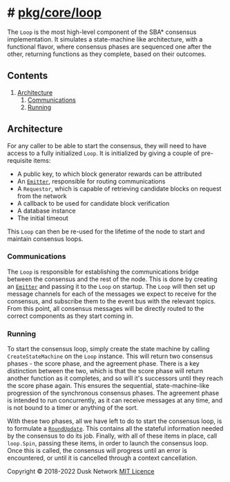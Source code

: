 # # [pkg/core/loop](./pkg/core/loop)

The `Loop` is the most high-level component of the SBA\* consensus
implementation. It simulates a state-machine like architecture, with a
functional flavor, where consensus phases are sequenced one after the other,
returning functions as they complete, based on their outcomes.

<!-- ToC start -->
##  Contents

   1. [Architecture](#architecture)
      1. [Communications](#communications)
      1. [Running](#running)
<!-- ToC end -->

## Architecture

For any caller to be able to start the consensus, they will need to have access
to a fully initialized `Loop`. It is initialized by giving a couple of
pre-requisite items:

- A public key, to which block generator rewards can be attributed
- An [`Emitter`](#communications), responsible for routing communications
- A `Requestor`, which is capable of retrieving candidate blocks on request from
  the network
- A callback to be used for candidate block verification
- A database instance
- The initial timeout

This `Loop` can then be re-used for the lifetime of the node to start and
maintain consensus loops.

### Communications

The `Loop` is responsible for establishing the communications bridge between the
consensus and the rest of the node. This is done by creating
an [`Emitter`](../consensus/comms.go) and passing it to the `Loop` on startup.
The `Loop` will then set up message channels for each of the messages we expect
to receive for the consensus, and subscribe them to the event bus with the
relevant topics. From this point, all consensus messages will be directly routed
to the correct components as they start coming in.

### Running

To start the consensus loop, simply create the state machine by
calling `CreateStateMachine` on the `Loop` instance. This will return two
consensus phases - the score phase, and the agreement phase. There is a key
distinction between the two, which is that the score phase will return another
function as it completes, and so will it's successors until they reach the score
phase again. This ensures the sequential, state-machine-like progression of the
synchronous consensus phases. The agreement phase is intended to run
concurrently, as it can receive messages at any time, and is not bound to a
timer or anything of the sort.

With these two phases, all we have left to do to start the consensus loop, is to
formulate a [`RoundUpdate`](../consensus/comms.go#L50). This contains all the
stateful information needed by the consensus to do its job. Finally, with all of
these items in place, call `loop.Spin`, passing these items, in order to launch
the consensus loop. Once this is called, the consensus will progress until an
error is encountered, or until it is cancelled through a context cancellation.

Copyright © 2018-2022 Dusk Network
[MIT Licence](https://github.com/dusk-network/dusk-blockchain/blob/master/LICENSE)
